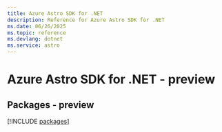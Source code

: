 ```yaml
---
title: Azure Astro SDK for .NET
description: Reference for Azure Astro SDK for .NET
ms.date: 06/26/2025
ms.topic: reference
ms.devlang: dotnet
ms.service: astro
---
```

# Azure Astro SDK for .NET - preview
## Packages - preview
[!INCLUDE [packages](astro-index.md)]